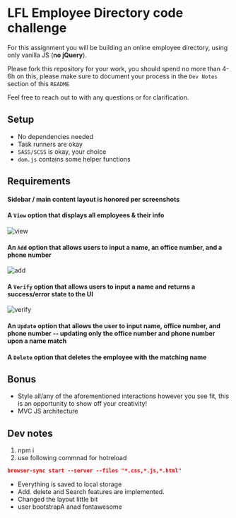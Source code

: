 # LFL Employee Directory code challenge

For this assignment you will be building an online employee directory, using only vanilla JS (**no jQuery**).

Please fork this repository for your work, you should spend no more than 4-6h on this, please make sure to document your process in the `Dev Notes` section of this `README`

Feel free to reach out to with any questions or for clarification.

## Setup
- No dependencies needed
- Task runners are okay
- `SASS/SCSS` is okay, your choice
- `dom.js` contains some helper functions

## Requirements
#### Sidebar / main content layout is honored per screenshots

#### A `View` option that displays all employees & their info

![view](images/print.png)

#### An `Add` option that allows users to input a name, an office number, and a phone number

![add](images/add.png)

#### A `Verify` option that allows users to input a name and returns a success/error state to the UI

![verify](images/verify.png)

#### An `Update` option that allows the user to input name, office number, and phone number -- updating only the office number and phone number upon a name match

#### A `Delete` option that deletes the employee with the matching name

## Bonus
- Style all/any of the aforementioned interactions however you see fit, this is an opportunity to show off your creativity!
- MVC JS architecture

## Dev notes

1. npm i
2. use following commnad for hotreload 
```json
browser-sync start --server --files "*.css,*.js,*.html"
```

- Everything is saved to local storage
- Add. delete and Search features are implemented.
- Changed the layout little bit
- user bootstrapA anad fontawesome